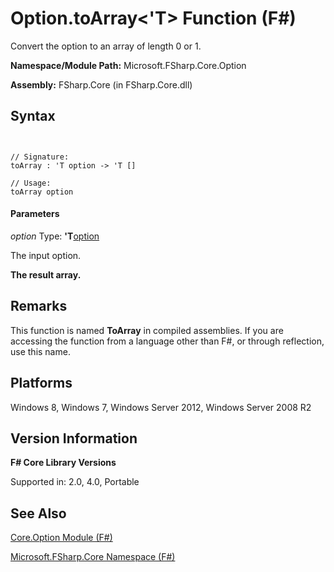 # Option.toArray<'T> Function (F#)

Convert the option to an array of length 0 or 1.

**Namespace/Module Path:** Microsoft.FSharp.Core.Option

**Assembly:** FSharp.Core (in FSharp.Core.dll)


## Syntax


```


// Signature:
toArray : 'T option -> 'T []

// Usage:
toArray option

```



#### Parameters
*option*
Type: **'T**[option](http://msdn.microsoft.com/en-us/library/b08add48-34bf-4410-80a1-ef6a8daddc58)


The input option.



**The result array.**
## Remarks
This function is named **ToArray** in compiled assemblies. If you are accessing the function from a language other than F#, or through reflection, use this name.


## Platforms
Windows 8, Windows 7, Windows Server 2012, Windows Server 2008 R2


## Version Information
**F# Core Library Versions**

Supported in: 2.0, 4.0, Portable




## See Also
[Core.Option Module &#40;F&#35;&#41;](Core.Option-Module-%28FSharp%29.md)

[Microsoft.FSharp.Core Namespace &#40;F&#35;&#41;](Microsoft.FSharp.Core-Namespace-%28FSharp%29.md)

